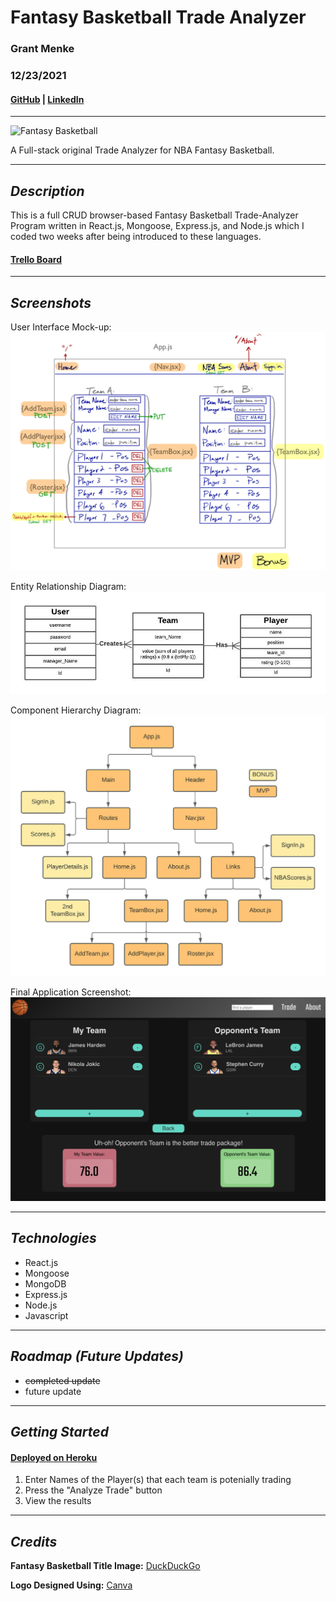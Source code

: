 # **Fantasy Basketball Trade Analyzer**

### Grant Menke

### 12/23/2021

#### [GitHub](https://github.com/gmenke54) | [LinkedIn](https://www.linkedin.com/in/grant-menke-b81490223/)

---

![**Fantasy Basketball**](https://www.legitgamblingsites.com/wp-content/uploads/2017/09/Fantasy-Basketball-with-court1-1024x499.jpg)

A Full-stack original Trade Analyzer for NBA Fantasy Basketball.

---

## **_Description_**

This is a full CRUD browser-based Fantasy Basketball Trade-Analyzer Program written in React.js, Mongoose, Express.js, and Node.js which I coded two weeks after being introduced to these languages.

#### [Trello Board](https://trello.com/b/AJQwrIwD/fbb-trade-analyzer-build)

---

## **_Screenshots_**

User Interface Mock-up:
![**mockup**](resources/mockUp.jpeg)

Entity Relationship Diagram:
![**ERD**](resources/ERD.jpeg)

Component Hierarchy Diagram:
![**CHD**](resources/CHD.jpeg)

<!-- ADD SCREENSHOT HERE -->

Final Application Screenshot:
![**screenshot**](resources/screenshot.png)

---

## **_Technologies_**

- React.js
- Mongoose
- MongoDB
- Express.js
- Node.js
- Javascript

---

## **_Roadmap (Future Updates)_**

<!-- Update these with relevant future updates: -->

- ~~completed update~~
- future update

---

## **_Getting Started_**

<!-- ADD DEPLOYED LINK HERE: -->

#### [Deployed on Heroku](grantopoly.surge.sh/)

1. Enter Names of the Player(s) that each team is potenially trading
2. Press the "Analyze Trade" button
3. View the results

---

## **_Credits_**

**Fantasy Basketball Title Image:** [DuckDuckGo](https://www.legitgamblingsites.com/wp-content/uploads/2017/09/Fantasy-Basketball-with-court1-1024x499.jpg)

**Logo Designed Using:** [Canva](https://www.canva.com/)

